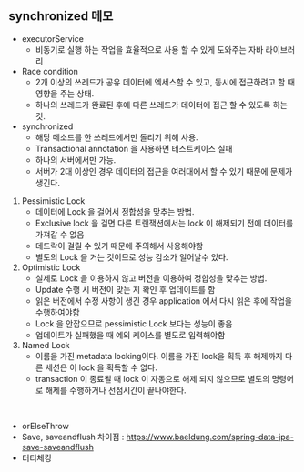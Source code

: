 
## synchronized 메모




- executorService 
  - 비동기로 실행 하는 작업을 효율적으로 사용 할 수 있게 도와주는 자바 라이브러리
- Race condition
    - 2개 이상의 쓰레드가 공유 데이터에 엑세스할 수 있고, 동시에 접근하려고 할 때 영향을 주는 상태.
    - 하나의 쓰레드가 완료된 후에 다른 쓰레드가 데이터에 접근 할 수 있도록 하는 것.
- synchronized
    - 해당 메소드를 한 쓰레드에서만 돌리기 위해 사용.
    - Transactional annotation 을 사용하면 테스트케이스 실패
    - 하나의 서버에서만 가능.
    - 서버가 2대 이상인 경우 데이터의 접근을 여러대에서 할 수 있기 때문에 문제가 생긴다. 

1. Pessimistic Lock
    - 데이터에 Lock 을 걸어서 정합성을 맞추는 방법.
    - Exclusive lock 을 걸면 다른 트랜잭션에서는 lock 이 해제되기 전에 데이터를 가져갈 수 없음
    - 데드락이 걸릴 수 있기 때문에 주의해서 사용해야함
    - 별도의 Lock 을 거는 것이므로 성능 감소가 일어날수 있다.
2. Optimistic Lock
    - 실제로 Lock 을 이용하지 않고 버전을 이용하여 정합성을 맞추는 방법.
    - Update 수행 시 버전이 맞는 지 확인 후 업데이트를 함
    - 읽은 버전에서 수정 사항이 생긴 경우 application 에서 다시 읽은 후에 작업을 수행하여야함
    - Lock 을 안잡으므로 pessimistic Lock 보다는 성능이 좋음
    - 업데이트가 실패했을 때 예외 케이스를 별도로 입력해야함
3. Named Lock
	- 이름을 가진 metadata locking이다. 이름을 가진 lock을 획득 후 해제까지 다른 세션은 이 lock 을 획득할 수 없다.
	- transaction 이 종료될 때 lock 이 자동으로 해제 되지 않으므로 별도의 명령어로 해제를 수행하거나 선점시간이 끝나야한다.

<br>



- orElseThrow
- Save, saveandflush 차이점  : https://www.baeldung.com/spring-data-jpa-save-saveandflush
- 더티체킹
